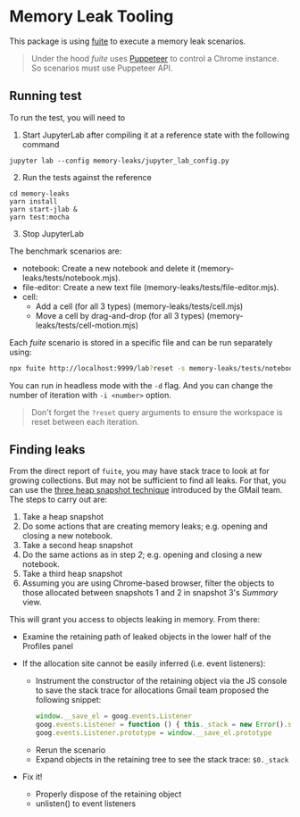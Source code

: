 # Memory Leak Tooling

This package is using [fuite](https://github.com/nolanlawson/fuite) to execute a memory leak scenarios.

> Under the hood _fuite_ uses [Puppeteer](https://pptr.dev/) to control a Chrome instance. So scenarios must use Puppeteer API.

## Running test

To run the test, you will need to

1. Start JupyterLab after compiling it at a reference state with the following command

```
jupyter lab --config memory-leaks/jupyter_lab_config.py
```

2. Run the tests against the reference

```
cd memory-leaks
yarn install
yarn start-jlab &
yarn test:mocha
```

3. Stop JupyterLab

The benchmark scenarios are:

- notebook: Create a new notebook and delete it (memory-leaks/tests/notebook.mjs).
- file-editor: Create a new text file (memory-leaks/tests/file-editor.mjs).
- cell:
  - Add a cell (for all 3 types) (memory-leaks/tests/cell.mjs)
  - Move a cell by drag-and-drop (for all 3 types) (memory-leaks/tests/cell-motion.mjs)

Each _fuite_ scenario is stored in a specific file and can be run separately
using:

```sh
npx fuite http://localhost:9999/lab?reset -s memory-leaks/tests/notebook.mjs
```

You can run in headless mode with the `-d` flag. And you can change the number
of iteration with `-i <number>` option.

> Don't forget the `?reset` query arguments to ensure the workspace is reset between each iteration.

## Finding leaks

From the direct report of `fuite`, you may have stack trace to look at for growing collections. But
may not be sufficient to find all leaks. For that, you can use the 
[three heap snapshot technique](https://docs.google.com/presentation/d/1wUVmf78gG-ra5aOxvTfYdiLkdGaR9OhXRnOlIcEmu2s)
introduced by the GMail team. The steps to carry out are:

1. Take a heap snapshot
2. Do some actions that are creating memory leaks; e.g. opening and closing a new notebook.
3. Take a second heap snapshot
4. Do the same actions as in step _2_; e.g. opening and closing a new notebook.
5. Take a third heap snapshot
6. Assuming you are using Chrome-based browser, filter the objects to those allocated between
   snapshots 1 and 2 in snapshot 3's _Summary_ view.

This will grant you access to objects leaking in memory. From there:

- Examine the retaining path of leaked objects in the lower half of the Profiles panel

- If the allocation site cannot be easily inferred (i.e. event listeners):
  - Instrument the constructor of the retaining object via the JS console to save the stack trace for allocations
    Gmail team proposed the following snippet:
    ```js
    window.__save_el = goog.events.Listener
    goog.events.Listener = function () { this._stack = new Error().stack;}
    goog.events.Listener.prototype = window.__save_el.prototype
    ```
  - Rerun the scenario
  - Expand objects in the retaining tree to see the stack trace: `$0._stack`

- Fix it!
  - Properly dispose of the retaining object
  - unlisten() to event listeners
